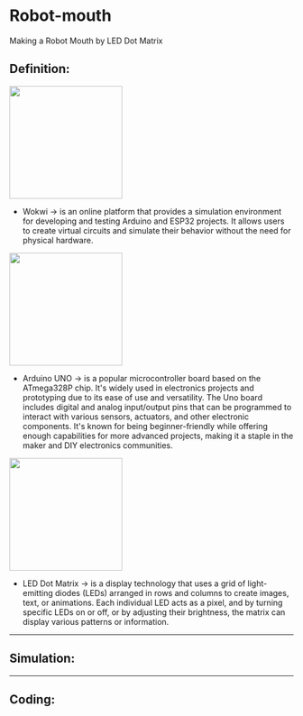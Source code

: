 # Robot-mouth
Making a Robot Mouth by LED Dot Matrix 

## Definition:
<img src="https://www.crowdsupply.com/img/76e8/wokwi-logo_png_organization-profile.png" width="200" />

- Wokwi -> is an online platform that provides a simulation environment for developing and testing Arduino and ESP32 projects. It allows users to create virtual circuits and simulate their behavior without the need for physical hardware.

<img src="https://content.instructables.com/FWL/9DXP/ITW2CVXM/FWL9DXPITW2CVXM.png?auto=webp&fit=bounds&frame=1auto=webp&frame=1&height=300" width="200" />

- Arduino UNO -> is a popular microcontroller board based on the ATmega328P chip. It's widely used in electronics projects and prototyping due to its ease of use and versatility. The Uno board includes digital and analog input/output pins that can be programmed to interact with various sensors, actuators, and other electronic components. It's known for being beginner-friendly while offering enough capabilities for more advanced projects, making it a staple in the maker and DIY electronics communities.
<img src="https://th.bing.com/th/id/R.9ef5d0f4c6fc5e2d4ba21f9ff9872dd0?rik=ftCp7ns%2fCXJfDg&pid=ImgRaw&r=0" width="200"/>

- LED Dot Matrix -> is a display technology that uses a grid of light-emitting diodes (LEDs) arranged in rows and columns to create images, text, or animations. Each individual LED acts as a pixel, and by turning specific LEDs on or off, or by adjusting their brightness, the matrix can display various patterns or information.
----------
  
## Simulation:


------------
## Coding:
